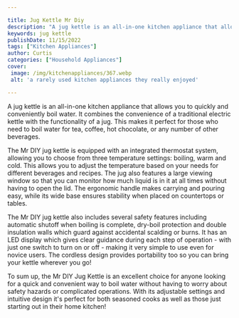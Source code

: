 ```yaml
---

title: Jug Kettle Mr Diy
description: "A jug kettle is an all-in-one kitchen appliance that allows you to quickly and conveniently boil water. It combines the convenienc...learn about it in this post"
keywords: jug kettle
publishDate: 11/15/2022
tags: ["Kitchen Appliances"]
author: Curtis
categories: ["Household Appliances"]
cover: 
 image: /img/kitchenappliances/367.webp
 alt: 'a rarely used kitchen appliances they really enjoyed'

---
```


A jug kettle is an all-in-one kitchen appliance that allows you to quickly and conveniently boil water. It combines the convenience of a traditional electric kettle with the functionality of a jug. This makes it perfect for those who need to boil water for tea, coffee, hot chocolate, or any number of other beverages. 

The Mr DIY jug kettle is equipped with an integrated thermostat system, allowing you to choose from three temperature settings: boiling, warm and cold. This allows you to adjust the temperature based on your needs for different beverages and recipes. The jug also features a large viewing window so that you can monitor how much liquid is in it at all times without having to open the lid. The ergonomic handle makes carrying and pouring easy, while its wide base ensures stability when placed on countertops or tables. 

The Mr DIY jug kettle also includes several safety features including automatic shutoff when boiling is complete, dry-boil protection and double insulation walls which guard against accidental scalding or burns. It has an LED display which gives clear guidance during each step of operation - with just one switch to turn on or off - making it very simple to use even for novice users. The cordless design provides portability too so you can bring your kettle wherever you go! 

To sum up, the Mr DIY Jug Kettle is an excellent choice for anyone looking for a quick and convenient way to boil water without having to worry about safety hazards or complicated operations. With its adjustable settings and intuitive design it's perfect for both seasoned cooks as well as those just starting out in their home kitchen!
